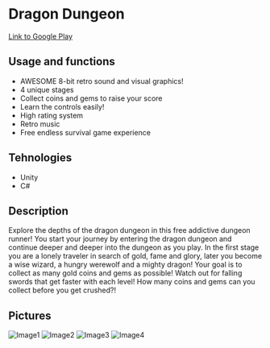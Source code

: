 # Dragon Dungeon
[Link to Google Play](https://play.google.com/store/apps/details?id=com.mazej.dragon)

## Usage and functions
* AWESOME 8-bit retro sound and visual graphics!
* 4 unique stages
* Collect coins and gems to raise your score
* Learn the controls easily!
* High rating system
* Retro music
* Free endless survival game experience

## Tehnologies
* Unity
* C#

## Description
Explore the depths of the dragon dungeon in this free addictive dungeon runner!
You start your journey by entering the dragon dungeon and continue deeper and deeper into the dungeon as you play. In the first stage you are a lonely traveler in search of gold, fame and glory, later you become a wise wizard, a hungry werewolf and a mighty dragon! Your goal is to collect as many gold coins and gems as possible! Watch out for falling swords that get faster with each level! How many coins and gems can you collect before you get crushed?!

## Pictures
![Image1](/1.png)
![Image2](/2.png)
![Image3](/3.png)
![Image4](/4.png)
